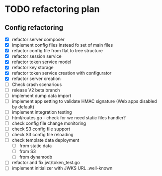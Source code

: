 # TODO refactoring plan

## Config refactoring

- [x] refactor server composer
- [x] implement config files instead fo set of main files
- [x] refactor config file from flat to tree structure
- [x] refactor session service
- [x] refactor token service model
- [x] refactor key storage
- [x] refactor token service creation with configurator
- [x] refactor server creation
- [ ] Check crash scenarious
- [ ] release V2 beta branch
- [ ] implement dump data import
- [ ] implement app setting to validate HMAC signature (Web apps disabled by default)
- [ ] implement integration testing
- [ ] html/routes.go - check for we need static files handler?
- [ ] check config file change monitoring
- [ ] check S3 config file support
- [ ] check S3 config file reloading
- [ ] check template data deployment
  - [ ] from static data
  - [ ] from S3
  - [ ] from dynamodb
- [ ] refactor and fix jwt/token_test.go
- [ ] implement initializer with JWKS URL .well-known
